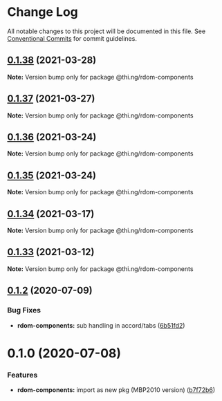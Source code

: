 # Change Log

All notable changes to this project will be documented in this file.
See [Conventional Commits](https://conventionalcommits.org) for commit guidelines.

## [0.1.38](https://github.com/thi-ng/umbrella/compare/@thi.ng/rdom-components@0.1.37...@thi.ng/rdom-components@0.1.38) (2021-03-28)

**Note:** Version bump only for package @thi.ng/rdom-components





## [0.1.37](https://github.com/thi-ng/umbrella/compare/@thi.ng/rdom-components@0.1.36...@thi.ng/rdom-components@0.1.37) (2021-03-27)

**Note:** Version bump only for package @thi.ng/rdom-components





## [0.1.36](https://github.com/thi-ng/umbrella/compare/@thi.ng/rdom-components@0.1.35...@thi.ng/rdom-components@0.1.36) (2021-03-24)

**Note:** Version bump only for package @thi.ng/rdom-components





## [0.1.35](https://github.com/thi-ng/umbrella/compare/@thi.ng/rdom-components@0.1.34...@thi.ng/rdom-components@0.1.35) (2021-03-24)

**Note:** Version bump only for package @thi.ng/rdom-components





## [0.1.34](https://github.com/thi-ng/umbrella/compare/@thi.ng/rdom-components@0.1.33...@thi.ng/rdom-components@0.1.34) (2021-03-17)

**Note:** Version bump only for package @thi.ng/rdom-components





## [0.1.33](https://github.com/thi-ng/umbrella/compare/@thi.ng/rdom-components@0.1.32...@thi.ng/rdom-components@0.1.33) (2021-03-12)

**Note:** Version bump only for package @thi.ng/rdom-components





## [0.1.2](https://github.com/thi-ng/umbrella/compare/@thi.ng/rdom-components@0.1.1...@thi.ng/rdom-components@0.1.2) (2020-07-09)


### Bug Fixes

* **rdom-components:** sub handling in accord/tabs ([6b51fd2](https://github.com/thi-ng/umbrella/commit/6b51fd2ae851070cb82c8eed7194f9b3ec03e6c0))





# 0.1.0 (2020-07-08)


### Features

* **rdom-components:** import as new pkg (MBP2010 version) ([b7f72b6](https://github.com/thi-ng/umbrella/commit/b7f72b6a19dfdc4bdb35d89bda34e787d93e5e22))
